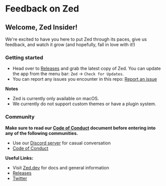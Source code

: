 # Feedback on Zed

## Welcome, Zed Insider!

We're excited to have you here to put Zed through its paces, give us feedback, and watch it grow (and hopefully, fall in love with it!)

### Getting started

- Head over to [Releases](https://zed.dev/releases) and grab the latest copy of Zed. You can update the app from the menu bar: `Zed` -> `Check for Updates`.
- You can report any issues you encounter in this repo: [Report an issue](https://github.com/zed-industries/feedback/issues/new/choose)

**Notes**

- Zed is currently only available on macOS.
- We currently do not support custom themes or have a plugin system.

### Community

**Make sure to read our [Code of Conduct](https://zed.dev/docs/community/code-of-conduct) document before entering into any of the following communities.**

- Use our [Discord server](https://discord.gg/SSD9eJrn6s) for casual conversation
- [Code of Conduct](https://github.com/zed-industries/feedback/blob/main/CODE_OF_CONDUCT.md)

**Useful Links:**
- Visit [Zed.dev](https://zed.dev/) for docs and general information
- [Releases](https://zed.dev/releases)
- [Twitter](https://twitter.com/zeddotdev)
